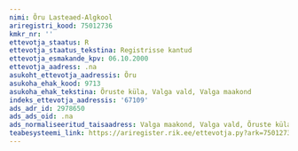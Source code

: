```yaml
---
nimi: Õru Lasteaed-Algkool
ariregistri_kood: 75012736
kmkr_nr: ''
ettevotja_staatus: R
ettevotja_staatus_tekstina: Registrisse kantud
ettevotja_esmakande_kpv: 06.10.2000
ettevotja_aadress: .na
asukoht_ettevotja_aadressis: Õru
asukoha_ehak_kood: 9713
asukoha_ehak_tekstina: Õruste küla, Valga vald, Valga maakond
indeks_ettevotja_aadressis: '67109'
ads_adr_id: 2978650
ads_ads_oid: .na
ads_normaliseeritud_taisaadress: Valga maakond, Valga vald, Õruste küla, Õru
teabesysteemi_link: https://ariregister.rik.ee/ettevotja.py?ark=75012736&ref=rekvisiidid
---
```

